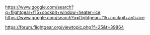 https://www.google.com/search?q=flightgear+f15+cockpit+window+heater+ice
https://www.google.com/search?q=flightgear+f15+cockpit+anti+ice

https://forum.flightgear.org/viewtopic.php?f=25&t=39864
